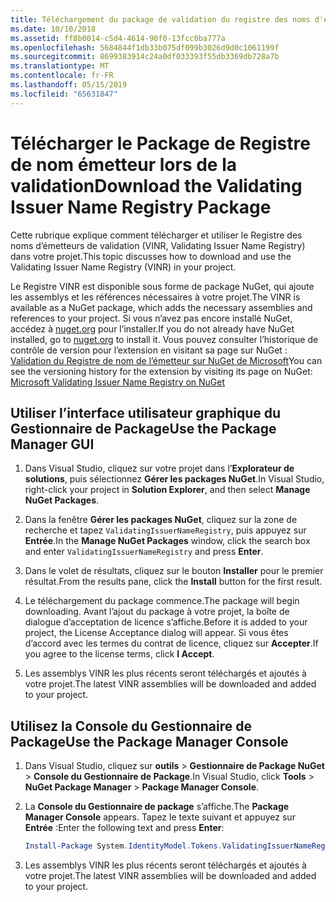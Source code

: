 ```yaml
---
title: Téléchargement du package de validation du registre des noms d'émetteurs
ms.date: 10/10/2018
ms.assetid: ff8b0014-c5d4-4614-90f0-13fcc0ba777a
ms.openlocfilehash: 5684844f1db33b075df099b3026d9d0c1061199f
ms.sourcegitcommit: 8699383914c24a0df033393f55db3369db728a7b
ms.translationtype: MT
ms.contentlocale: fr-FR
ms.lasthandoff: 05/15/2019
ms.locfileid: "65631847"
---
```

# <a name="download-the-validating-issuer-name-registry-package"></a><span data-ttu-id="28d3c-102">Télécharger le Package de Registre de nom émetteur lors de la validation</span><span class="sxs-lookup"><span data-stu-id="28d3c-102">Download the Validating Issuer Name Registry Package</span></span>

<span data-ttu-id="28d3c-103">Cette rubrique explique comment télécharger et utiliser le Registre des noms d’émetteurs de validation (VINR, Validating Issuer Name Registry) dans votre projet.</span><span class="sxs-lookup"><span data-stu-id="28d3c-103">This topic discusses how to download and use the Validating Issuer Name Registry (VINR) in your project.</span></span>

<span data-ttu-id="28d3c-104">Le Registre VINR est disponible sous forme de package NuGet, qui ajoute les assemblys et les références nécessaires à votre projet.</span><span class="sxs-lookup"><span data-stu-id="28d3c-104">The VINR is available as a NuGet package, which adds the necessary assemblies and references to your project.</span></span> <span data-ttu-id="28d3c-105">Si vous n’avez pas encore installé NuGet, accédez à [nuget.org](https://nuget.org) pour l’installer.</span><span class="sxs-lookup"><span data-stu-id="28d3c-105">If you do not already have NuGet installed, go to [nuget.org](https://nuget.org) to install it.</span></span> <span data-ttu-id="28d3c-106">Vous pouvez consulter l’historique de contrôle de version pour l’extension en visitant sa page sur NuGet : [Validation du Registre de nom de l’émetteur sur NuGet de Microsoft](https://nuget.org/packages/System.IdentityModel.Tokens.ValidatingIssuerNameRegistry/)</span><span class="sxs-lookup"><span data-stu-id="28d3c-106">You can see the versioning history for the extension by visiting its page on NuGet: [Microsoft Validating Issuer Name Registry on NuGet](https://nuget.org/packages/System.IdentityModel.Tokens.ValidatingIssuerNameRegistry/)</span></span>

## <a name="use-the-package-manager-gui"></a><span data-ttu-id="28d3c-107">Utiliser l’interface utilisateur graphique du Gestionnaire de Package</span><span class="sxs-lookup"><span data-stu-id="28d3c-107">Use the Package Manager GUI</span></span>

1. <span data-ttu-id="28d3c-108">Dans Visual Studio, cliquez sur votre projet dans l’**Explorateur de solutions**, puis sélectionnez **Gérer les packages NuGet**.</span><span class="sxs-lookup"><span data-stu-id="28d3c-108">In Visual Studio, right-click your project in **Solution Explorer**, and then select **Manage NuGet Packages**.</span></span>

2. <span data-ttu-id="28d3c-109">Dans la fenêtre **Gérer les packages NuGet**, cliquez sur la zone de recherche et tapez `ValidatingIssuerNameRegistry`, puis appuyez sur **Entrée**.</span><span class="sxs-lookup"><span data-stu-id="28d3c-109">In the **Manage NuGet Packages** window, click the search box and enter `ValidatingIssuerNameRegistry` and press **Enter**.</span></span>

3. <span data-ttu-id="28d3c-110">Dans le volet de résultats, cliquez sur le bouton **Installer** pour le premier résultat.</span><span class="sxs-lookup"><span data-stu-id="28d3c-110">From the results pane, click the **Install** button for the first result.</span></span>

4. <span data-ttu-id="28d3c-111">Le téléchargement du package commence.</span><span class="sxs-lookup"><span data-stu-id="28d3c-111">The package will begin downloading.</span></span> <span data-ttu-id="28d3c-112">Avant l’ajout du package à votre projet, la boîte de dialogue d’acceptation de licence s’affiche.</span><span class="sxs-lookup"><span data-stu-id="28d3c-112">Before it is added to your project, the License Acceptance dialog will appear.</span></span> <span data-ttu-id="28d3c-113">Si vous êtes d’accord avec les termes du contrat de licence, cliquez sur **Accepter**.</span><span class="sxs-lookup"><span data-stu-id="28d3c-113">If you agree to the license terms, click **I Accept**.</span></span>

5. <span data-ttu-id="28d3c-114">Les assemblys VINR les plus récents seront téléchargés et ajoutés à votre projet.</span><span class="sxs-lookup"><span data-stu-id="28d3c-114">The latest VINR assemblies will be downloaded and added to your project.</span></span>

## <a name="use-the-package-manager-console"></a><span data-ttu-id="28d3c-115">Utilisez la Console du Gestionnaire de Package</span><span class="sxs-lookup"><span data-stu-id="28d3c-115">Use the Package Manager Console</span></span>

1. <span data-ttu-id="28d3c-116">Dans Visual Studio, cliquez sur **outils** > **Gestionnaire de Package NuGet** > **Console du Gestionnaire de Package**.</span><span class="sxs-lookup"><span data-stu-id="28d3c-116">In Visual Studio, click **Tools** > **NuGet Package Manager** > **Package Manager Console**.</span></span>

2. <span data-ttu-id="28d3c-117">La **Console du Gestionnaire de package** s’affiche.</span><span class="sxs-lookup"><span data-stu-id="28d3c-117">The **Package Manager Console** appears.</span></span> <span data-ttu-id="28d3c-118">Tapez le texte suivant et appuyez sur **Entrée** :</span><span class="sxs-lookup"><span data-stu-id="28d3c-118">Enter the following text and press **Enter**:</span></span>

    ```powershell
    Install-Package System.IdentityModel.Tokens.ValidatingIssuerNameRegistry
    ```

3. <span data-ttu-id="28d3c-119">Les assemblys VINR les plus récents seront téléchargés et ajoutés à votre projet.</span><span class="sxs-lookup"><span data-stu-id="28d3c-119">The latest VINR assemblies will be downloaded and added to your project.</span></span>
